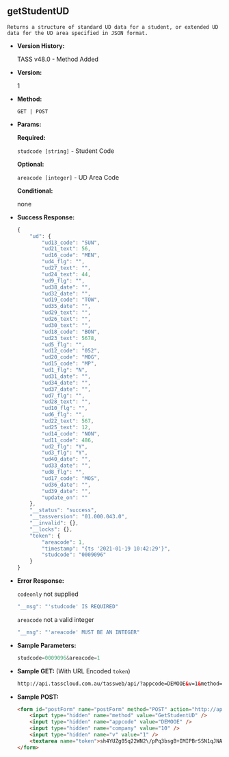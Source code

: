 **getStudentUD**
----
	Returns a structure of standard UD data for a student, or extended UD data for the UD area specified in JSON format.

* **Version History:**

    TASS v48.0 - Method Added

* **Version:**

	1

* **Method:**

	`GET | POST`
  
* **Params:**

   **Required:**
 
	`studcode [string]` - Student Code                    

   **Optional:**

	`areacode [integer]` - UD Area Code

   **Conditional:**

	none

* **Success Response:**

    ```javascript
	{
		"ud": {
			"ud13_code": "SUN",
			"ud21_text": 56,
			"ud16_code": "MEN",
			"ud4_flg": "",
			"ud27_text": "",
			"ud24_text": 44,
			"ud9_flg": "",
			"ud38_date": "",
			"ud32_date": "",
			"ud19_code": "TOW",
			"ud35_date": "",
			"ud29_text": "",
			"ud26_text": "",
			"ud30_text": "",
			"ud18_code": "BON",
			"ud23_text": 5678,
			"ud5_flg": "",
			"ud12_code": "052",
			"ud20_code": "MOG",
			"ud15_code": "MP",
			"ud1_flg": "N",
			"ud31_date": "",
			"ud34_date": "",
			"ud37_date": "",
			"ud7_flg": "",
			"ud28_text": "",
			"ud10_flg": "",
			"ud6_flg": "",
			"ud22_text": 567,
			"ud25_text": 12,
			"ud14_code": "NON",
			"ud11_code": 486,
			"ud2_flg": "Y",
			"ud3_flg": "Y",
			"ud40_date": "",
			"ud33_date": "",
			"ud8_flg": "",
			"ud17_code": "MOS",
			"ud36_date": "",
			"ud39_date": "",
			"update_on": ""
		},
		"__status": "success",
		"__tassversion": "01.000.043.0",
		"__invalid": {},
		"__locks": {},
		"token": {
			"areacode": 1,
			"timestamp": "{ts '2021-01-19 10:42:29'}",
			"studcode": "0009096"
		}
	}
    ```
 
* **Error Response:**

    `codeonly` not supplied
    ```javascript
    "__msg": "'studcode' IS REQUIRED"
    ```

    `areacode` not a valid integer
    ```javascript
    "__msg": "'areacode' MUST BE AN INTEGER"
    ```
    
* **Sample Parameters:**

	```javascript
	studcode=0009096&areacode=1
	```

* **Sample GET:** (With URL Encoded `token`)

	```HTML
	http://api.tasscloud.com.au/tassweb/api/?appcode=DEMOOE&v=1&method=GetStudentUD&token=sh4YUZg05q22WN2%2FpPq3bsgB%2BIMIPBrSSN1qJNA5BJQ%3D&company=10
	```
  
* **Sample POST:**

	```HTML
	<form id="postForm" name="postForm" method="POST" action="http://api.tasscloud.com.au/tassweb/api/">
		<input type="hidden" name="method" value="GetStudentUD" />
		<input type="hidden" name="appcode" value="DEMOOE" />
		<input type="hidden" name="company" value="10" />
		<input type="hidden" name="v" value="1" />
		<textarea name="token">sh4YUZg05q22WN2\/pPq3bsgB+IMIPBrSSN1qJNA5BJQ=</textarea>
	</form>
	```
